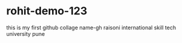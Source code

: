 # rohit-demo-123
this is my first github
collage name-gh raisoni international skill tech university  pune
